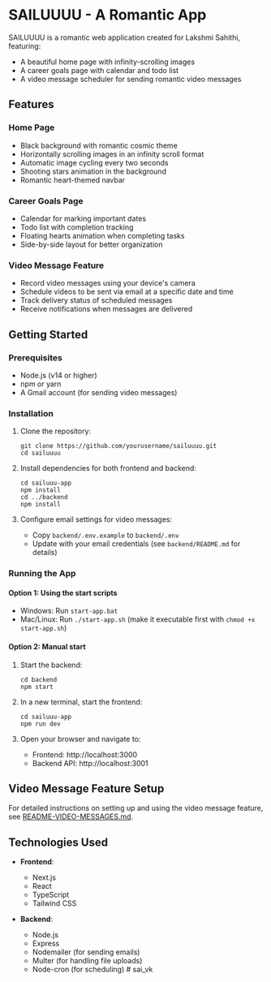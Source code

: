 # SAILUUUU - A Romantic App

SAILUUUU is a romantic web application created for Lakshmi Sahithi, featuring:

- A beautiful home page with infinity-scrolling images
- A career goals page with calendar and todo list
- A video message scheduler for sending romantic video messages

## Features

### Home Page
- Black background with romantic cosmic theme
- Horizontally scrolling images in an infinity scroll format
- Automatic image cycling every two seconds
- Shooting stars animation in the background
- Romantic heart-themed navbar

### Career Goals Page
- Calendar for marking important dates
- Todo list with completion tracking
- Floating hearts animation when completing tasks
- Side-by-side layout for better organization

### Video Message Feature
- Record video messages using your device's camera
- Schedule videos to be sent via email at a specific date and time
- Track delivery status of scheduled messages
- Receive notifications when messages are delivered

## Getting Started

### Prerequisites
- Node.js (v14 or higher)
- npm or yarn
- A Gmail account (for sending video messages)

### Installation

1. Clone the repository:
   ```
   git clone https://github.com/yourusername/sailuuuu.git
   cd sailuuuu
   ```

2. Install dependencies for both frontend and backend:
   ```
   cd sailuuu-app
   npm install
   cd ../backend
   npm install
   ```

3. Configure email settings for video messages:
   - Copy `backend/.env.example` to `backend/.env`
   - Update with your email credentials (see `backend/README.md` for details)

### Running the App

#### Option 1: Using the start scripts
- Windows: Run `start-app.bat`
- Mac/Linux: Run `./start-app.sh` (make it executable first with `chmod +x start-app.sh`)

#### Option 2: Manual start
1. Start the backend:
   ```
   cd backend
   npm start
   ```

2. In a new terminal, start the frontend:
   ```
   cd sailuuu-app
   npm run dev
   ```

3. Open your browser and navigate to:
   - Frontend: http://localhost:3000
   - Backend API: http://localhost:3001

## Video Message Feature Setup

For detailed instructions on setting up and using the video message feature, see [README-VIDEO-MESSAGES.md](sailuuu-app/README-VIDEO-MESSAGES.md).

## Technologies Used

- **Frontend**:
  - Next.js
  - React
  - TypeScript
  - Tailwind CSS

- **Backend**:
  - Node.js
  - Express
  - Nodemailer (for sending emails)
  - Multer (for handling file uploads)
  - Node-cron (for scheduling)
#   s a i _ v k  
 